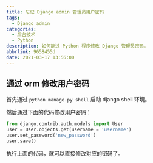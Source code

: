 ```yaml
---
title: 忘记 Django admin 管理员用户密码
tags:
  - Django admin
categories:
  - 后台技术
  - Python
description: 如何能过 Python 程序修改 Django 管理员密码。
abbrlink: 9658455d
date: 2021-03-17 13:56:00
---
```



## 通过 orm 修改用户密码

首先通过 `python manage.py shell` 启动 django shell 环境。

然后通过下面的代码修改用户密码：

``` python
from django.contrib.auth.models import User
user = User.objects.get(username = 'username')
user.set_password('new_password')
user.save()
```

执行上面的代码，就可以直接修改对应的密码了。
